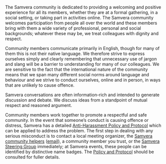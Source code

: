 The Samvera community is dedicated to providing a welcoming and
positive experience for all its members, whether they are at a formal
gathering, in a social setting, or taking part in activities online.
The Samvera community welcomes participation from people all over the
world and these members bring with them a wide variety of
professional, personal and social backgrounds; whatever these may be,
we treat colleagues with dignity and respect.

Community members communicate primarily in English, though for many of
them this is not their native language. We therefore strive to express
ourselves simply and clearly remembering that unnecessary use of
jargon and slang will be a barrier to understanding for many of our
colleagues. We are sensitive to the fact that the international
nature of the community means that we span many different social norms
around language and behaviour and we strive to conduct ourselves,
online and in person, in ways that are unlikely to cause offence.

Samvera conversations are often information-rich and intended to
generate discussion and debate. We discuss ideas from a standpoint of
mutual respect and reasoned argument.

Community members work together to promote a respectful and safe
community. In the event that someone’s conduct is causing offence or
distress, Samvera has a detailed
[Anti-Harassment Policy and Protocol](https://wiki.duraspace.org/display/samvera/Anti-Harassment+Policy)
which can be applied to address the problem. The first step in dealing
with any serious misconduct is to contact a local meeting organizer,
the
[Samvera community helpers](https://wiki.duraspace.org/display/samvera/Samvera+Community+Helpers)
([email](mailto:helpers@samvera.org)), a community member you
trust, or the
[Samvera Steering Group](https://wiki.duraspace.org/display/samvera/Samvera+Steering+Group+membership)
immediately; at Samvera events, these people can be identified by
distinctive name badges. The
[Policy and Protocol](https://wiki.duraspace.org/display/samvera/Anti-Harassment+Policy)
should be consulted for fuller details.
